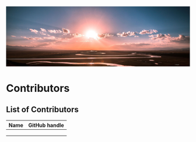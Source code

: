 ![decorative image of a picturesque prairie](../images/header.jpg)

# Contributors

## List of Contributors

| Name | GitHub handle |
|------|---------------|
| | |
| | |
| | |